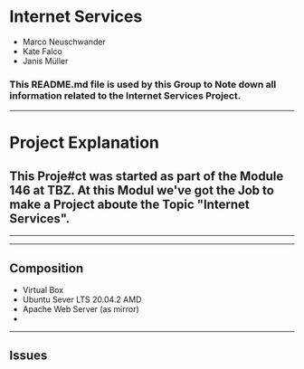 # Internet Services
- Marco Neuschwander
- Kate Falco
- Janis Müller
### This README.md file is used by this Group to Note down all information related to the Internet Services Project.
---
# Project Explanation 
This Proje#ct was started as part of the Module 146 at TBZ. At this Modul we've got the Job to make a Project aboute the Topic "Internet Services".
---
---
---
## Composition
- Virtual Box
- Ubuntu Sever LTS 20.04.2 AMD
- Apache Web Server (as mirror)
- 
---
## Issues

